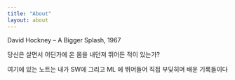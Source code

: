 ```yaml
---
title: "About"
layout: about
---
```


David Hockney – A Bigger Splash, 1967

당신은 살면서 어딘가에 온 몸을 내던져 뛰어든 적이 있는가?

여기에 있는 노트는 내가 SW에 그리고 ML 에 뛰어들어 직접 부딪히며 배운 기록들이다